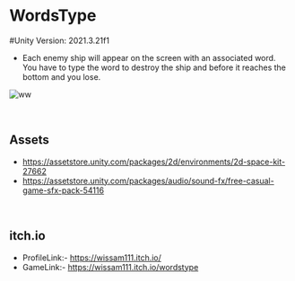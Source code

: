 # WordsType


#Unity Version: 2021.3.21f1

- Each enemy ship will appear on the screen with an associated word. You have to type the word to destroy the ship and before it reaches the bottom and you lose.

![ww](https://github.com/project-dark-sky/WordsType/assets/70629274/7d961d22-34d9-488f-981a-9d20cb167f4f)





</br>

## Assets

- https://assetstore.unity.com/packages/2d/environments/2d-space-kit-27662
- https://assetstore.unity.com/packages/audio/sound-fx/free-casual-game-sfx-pack-54116

</br>

## itch.io

- ProfileLink:- https://wissam111.itch.io/
- GameLink:- https://wissam111.itch.io/wordstype

</br>


